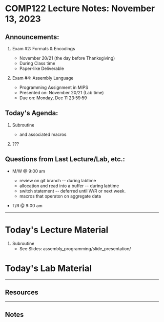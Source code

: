 # COMP122 Lecture Notes: November 13, 2023

## Announcements:

   1. Exam #2: Formats & Encodings
      - November 20/21 (the day before Thanksgiving)
      - During Class time
      - Paper-like Deliverable 

   1. Exam #4: Assembly Language
      - Programming Assignment in MIPS
      - Presented on:  November 20/21  (Lab time)
      - Due on: Monday, Dec 11 23:59:59

## Today's Agenda:
   1. Subroutine
      - and associated macros

   1. ???


## Questions from Last Lecture/Lab, etc.:
   * M/W @ 9:00 am
     - review on git branch -- during labtime
     - allocation and read into a buffer -- during labtime
     - switch statement -- deferred until W/R or next week.
     - macros that operaton on aggregate data


   * T/R @ 9:00 am


---
# Today's Lecture Material

  1. Subroutine
     - See Slides: assembly_programming/slide_presentation/
 

# Today's Lab Material



---
## Resources


---
<!-- This section for student's to place their own notes. -->
<!-- This section will not be updated by the Professor.   -->

## Notes  


